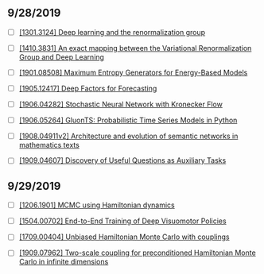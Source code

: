 ## 9/28/2019

- [ ] [[1301.3124] Deep learning and the renormalization group](https://arxiv.org/abs/1301.3124)

- [ ] [[1410.3831] An exact mapping between the Variational Renormalization Group and Deep Learning](https://arxiv.org/abs/1410.3831)

- [ ] [[1901.08508] Maximum Entropy Generators for Energy-Based Models](https://arxiv.org/abs/1901.08508)

- [ ] [[1905.12417] Deep Factors for Forecasting](https://arxiv.org/abs/1905.12417)

- [ ] [[1906.04282] Stochastic Neural Network with Kronecker Flow](https://arxiv.org/abs/1906.04282)

- [ ] [[1906.05264] GluonTS: Probabilistic Time Series Models in Python](https://arxiv.org/abs/1906.05264)

- [ ] [[1908.04911v2] Architecture and evolution of semantic networks in mathematics texts](https://arxiv.org/abs/1908.04911v2)

- [ ] [[1909.04607] Discovery of Useful Questions as Auxiliary Tasks](https://arxiv.org/abs/1909.04607)


## 9/29/2019

- [ ] [[1206.1901] MCMC using Hamiltonian dynamics](https://arxiv.org/abs/1206.1901)

- [ ] [[1504.00702] End-to-End Training of Deep Visuomotor Policies](https://arxiv.org/abs/1504.00702)

- [ ] [[1709.00404] Unbiased Hamiltonian Monte Carlo with couplings](https://arxiv.org/abs/1709.00404)

- [ ] [[1909.07962] Two-scale coupling for preconditioned Hamiltonian Monte Carlo in infinite dimensions](https://arxiv.org/abs/1909.07962)
